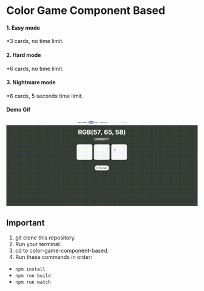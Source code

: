 # Color Game Component Based

#### 1. Easy mode
*3 cards, no time limit.
#### 2. Hard mode
*6 cards, no time limit.
#### 3. Nightmare mode
*6 cards, 5 seconds time limit.

#### Demo Gif
![](demo.gif)

## Important
1. git clone this repository.
2. Run your terminal.
3. cd to color-game-component-based.
4. Run these commands in order:
  * `npm install`
  * `npm run build`
  * `npm run watch`
